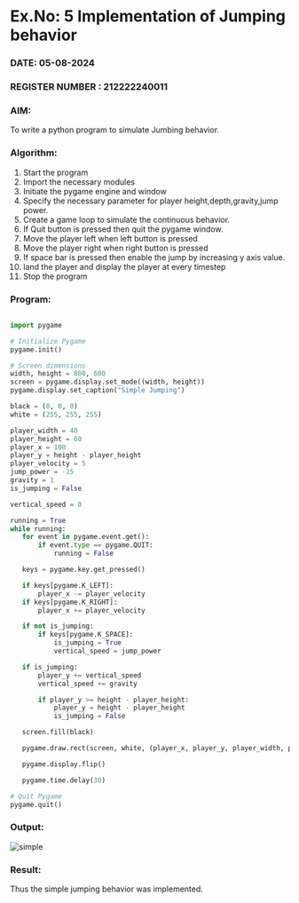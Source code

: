 # Ex.No: 5  Implementation of Jumping behavior 
### DATE:  05-08-2024                                                                          
### REGISTER NUMBER : 212222240011
### AIM: 
To write a python program to simulate Jumbing behavior. 
### Algorithm:
1. Start the program
2. Import the necessary modules
3. Initiate the pygame engine and window
4. Specify the necessary parameter for player height,depth,gravity,jump power. 
5. Create a game loop to simulate the continuous behavior.
6. If Quit button is pressed then quit the pygame window.
7. Move the player left when left button is pressed
8. Move the player right when right button is pressed
9. If space bar is pressed then enable the jump by increasing y axis value.
10. land the player and display the player at every timestep
11.  Stop the program
 ### Program:
 ```python
 
import pygame

# Initialize Pygame
pygame.init()

# Screen dimensions
width, height = 800, 600
screen = pygame.display.set_mode((width, height))
pygame.display.set_caption("Simple Jumping")

black = (0, 0, 0)
white = (255, 255, 255)

player_width = 40
player_height = 60
player_x = 100
player_y = height - player_height
player_velocity = 5
jump_power = -15
gravity = 1
is_jumping = False

vertical_speed = 0

running = True
while running:
    for event in pygame.event.get():
        if event.type == pygame.QUIT:
            running = False

    keys = pygame.key.get_pressed()

    if keys[pygame.K_LEFT]:
        player_x -= player_velocity
    if keys[pygame.K_RIGHT]:
        player_x += player_velocity

    if not is_jumping:
        if keys[pygame.K_SPACE]:
            is_jumping = True
            vertical_speed = jump_power

    if is_jumping:
        player_y += vertical_speed
        vertical_speed += gravity

        if player_y >= height - player_height:
            player_y = height - player_height
            is_jumping = False

    screen.fill(black)

    pygame.draw.rect(screen, white, (player_x, player_y, player_width, player_height))

    pygame.display.flip()

    pygame.time.delay(30)

# Quit Pygame
pygame.quit()
```
### Output:
![simple](https://github.com/user-attachments/assets/1a549d09-cf66-4050-b88b-787853fef614)



### Result:
Thus the simple jumping behavior  was implemented.
